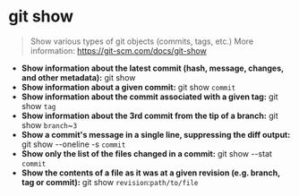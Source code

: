 # git show
> Show various types of git objects (commits, tags, etc.)
> More information: <https://git-scm.com/docs/git-show>
- **Show information about the latest commit (hash, message, changes, and other metadata):**
git show
- **Show information about a given commit:**
git show `commit`
- **Show information about the commit associated with a given tag:**
git show `tag`
- **Show information about the 3rd commit from the tip of a branch:**
git show `branch`~`3`
- **Show a commit's message in a single line, suppressing the diff output:**
git show --oneline -s `commit`
- **Show only the list of the files changed in a commit:**
git show --stat `commit`
- **Show the contents of a file as it was at a given revision (e.g. branch, tag or commit):**
git show `revision`:`path/to/file`
